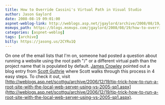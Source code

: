 ```yaml
---
title: How to Override Cassini's Virtual Path in Visual Studio
author: Jason Gaylord
date: 2008-08-19 09:01:00
aspnet-weblog-link: http://weblogs.asp.net/jgaylord/archive/2008/08/19/how-to-override-cassini-s-virtual-path-in-visual-studio.aspx
msmvps_path: https://blogs.msmvps.com/jgaylord/2008/08/19/how-to-override-cassini-s-virtual-path-in-visual-studio/
categories: [aspnet-weblog]
tags: [archive]
bitly: https://jasong.us/2CYRu1Q
---
```


On one of the email lists that I'm on, someone had posted a question about running a website using the root path "/" or a different virtual path than the project name that is populated by default. [James Crowley](http://www.developerfusion.com/) pointed out a blog entry from [Scott Guthrie](http://weblogs.asp.net/scottgu/) where Scott walks through this process in 4 easy steps. To check it out, visit [http://weblogs.asp.net/scottgu/archive/2006/12/19/tip-trick-how-to-run-a-root-site-with-the-local-web-server-using-vs-2005-sp1.aspx](http://weblogs.asp.net/scottgu/archive/2006/12/19/tip-trick-how-to-run-a-root-site-with-the-local-web-server-using-vs-2005-sp1.aspx).